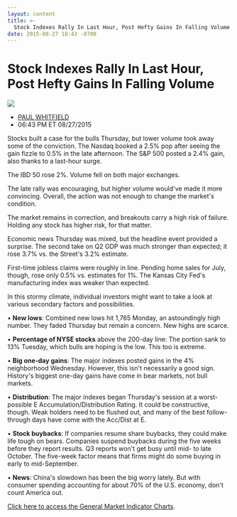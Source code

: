 ```yaml
---
layout: content
title: >-
  Stock Indexes Rally In Last Hour, Post Hefty Gains In Falling Volume
date: 2015-08-27 18:43 -0700
---
```



Stock Indexes Rally In Last Hour, Post Hefty Gains In Falling Volume
=====================================================================


![](https://www.investors.com/wp-content/uploads/ibd-migrated-images/MPv_150828_635762845879791837.png)

* [PAUL WHITFIELD](https://www.investors.com/author/whitfieldp/ "Posts by PAUL WHITFIELD")
* 06:43 PM ET 08/27/2015




  

Stocks built a case for the bulls Thursday, but lower volume took away some of the conviction. The Nasdaq booked a 2.5% pop after seeing the gain fizzle to 0.5% in the late afternoon. The S&P 500 posted a 2.4% gain, also thanks to a last-hour surge.

  

The IBD 50 rose 2%. Volume fell on both major exchanges.

  

The late rally was encouraging, but higher volume would've made it more convincing. Overall, the action was not enough to change the market's condition.

  

The market remains in correction, and breakouts carry a high risk of failure. Holding any stock has higher risk, for that matter.

  

Economic news Thursday was mixed, but the headline event provided a surprise. The second take on Q2 GDP was much stronger than expected; it rose 3.7% vs. the Street's 3.2% estimate.

  

First-time jobless claims were roughly in line. Pending home sales for July, though, rose only 0.5% vs. estimates for 1%. The Kansas City Fed's manufacturing index was weaker than expected.

  

In this stormy climate, individual investors might want to take a look at various secondary factors and possibilities.

  

• **New lows**: Combined new lows hit 1,765 Monday, an astoundingly high number. They faded Thursday but remain a concern. New highs are scarce.

  

• **Percentage of NYSE stocks** above the 200-day line: The portion sank to 13% Tuesday, which bulls are hoping is the low. This too is extreme.

  

• **Big one-day gains**: The major indexes posted gains in the 4% neighborhood Wednesday. However, this isn't necessarily a good sign. History's biggest one-day gains have come in bear markets, not bull markets.

  

• **Distribution**: The major indexes began Thursday's session at a worst-possible E Accumulation/Distribution Rating. It could be constructive, though. Weak holders need to be flushed out, and many of the best follow-through days have come with the Acc/Dist at E.

  

• **Stock buybacks**: If companies resume share buybacks, they could make life tough on bears. Companies suspend buybacks during the five weeks before they report results. Q3 reports won't get busy until mid- to late October. The five-week factor means that firms might do some buying in early to mid-September.

  

• **News**: China's slowdown has been the big worry lately. But with consumer spending accounting for about 70% of the U.S. economy, don't count America out.

  

[Click here to access the General Market Indicator Charts](https://www.investors.com/pdf/GMI_082815.pdf).




